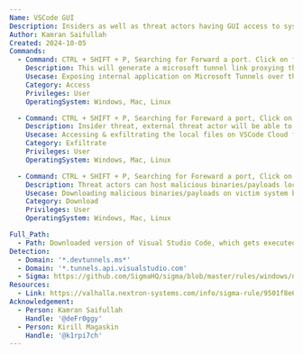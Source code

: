 ```yaml
---
Name: VSCode GUI
Description: Insiders as well as threat actors having GUI access to system can leverage this technique to create Visual Studio Remote Tunnel links to exfiltrate the data.
Author: Kamran Saifullah
Created: 2024-10-05
Commands:
  - Command: CTRL + SHIFT + P, Searching for Forward a port. Click on forward the port and provide a local port which is required to be exposed over the internet.
    Description: This will generate a microsoft tunnel link proxying the traffic to the local binded port.
    Usecase: Exposing internal application on Microsoft Tunnels over the internet.  
    Category: Access
    Privileges: User
    OperatingSystem: Windows, Mac, Linux

  - Command: CTRL + SHIFT + P, Searching for Foreward a port, Click on forward the port and provide a local port on which a local server is running. An example, 'python -m http.server 8080'.  
    Description: Insider threat, external threat actor will be able to expose the local system over the internet and exfiltrate the sensitive files.
    Usecase: Accessing & exfiltrating the local files on VSCode Cloud for Data Exfiltration.
    Category: Exfiltrate
    Privileges: User
    OperatingSystem: Windows, Mac, Linux

  - Command: CTRL + SHIFT + P, Searching for Foreward a port, Click on forward the port and provide a local port on which a local server is running. An example, 'python -m http.server 8080'.  
    Description: Threat actors can host malicious binaries/payloads locally and can use Microsoft Tunnels domains to download them onto the victim machine. 
    Usecase: Downloading malicious binaries/payloads on victim system by hosting them locally. 
    Category: Download
    Privileges: User
    OperatingSystem: Windows, Mac, Linux

Full_Path:
  - Path: Downloaded version of Visual Studio Code, which gets executed anywhere on the system.
Detection:
  - Domain: '*.devtunnels.ms*'
  - Domain: '*.tunnels.api.visualstudio.com'
  - Sigma: https://github.com/SigmaHQ/sigma/blob/master/rules/windows/network_connection/net_connection_win_domain_devtunnels.yml
Resources:
  - Link: https://valhalla.nextron-systems.com/info/sigma-rule/9501f8e6-8e3d-48fc-a8a6-1089dd5d7ef4
Acknowledgement:
  - Person: Kamran Saifullah
    Handle: '@deFr0ggy'
  - Person: Kirill Magaskin
    Handle: '@k1rpi7ch'
---
```

